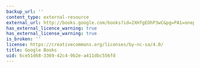 ```yaml
---
backup_url: ''
content_type: external-resource
external_url: http://books.google.com/books?id=2XHfgEOhP3wC&pg=PA1=onepage
has_external_licence_warning: true
has_external_license_warning: true
is_broken: ''
license: https://creativecommons.org/licenses/by-nc-sa/4.0/
title: Google Books
uid: 6ce51d68-3369-42c4-9b2e-a411dbc556fd
---
```

